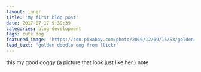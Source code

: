```yaml
---
layout: inner
title: 'My first blog post'
date: 2017-07-17 9:39:39
categories: blog development
tags: cute dog
featured_image: 'https://cdn.pixabay.com/photo/2016/12/09/15/53/golden-doodle-1895141_960_720.jpg'
lead_text: 'golden doodle dog from flickr'
---
```


this my good doggy (a picture that look just like her.) note
